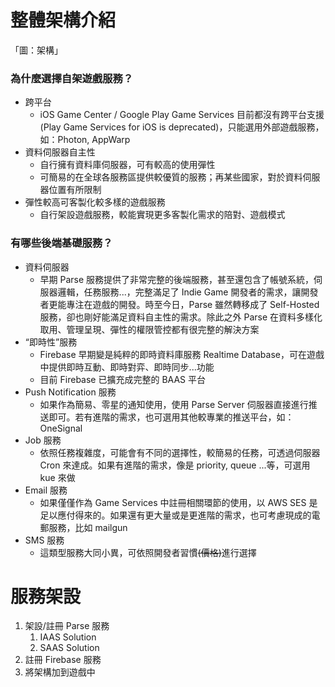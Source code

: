 # 整體架構介紹

「圖：架構」

### 為什麼選擇自架遊戲服務？

* 跨平台
  * iOS Game Center / Google Play Game Services 目前都沒有跨平台支援\(Play Game Services for iOS is deprecated\)，只能選用外部遊戲服務，如：Photon, AppWarp
* 資料伺服器自主性
  * 自行擁有資料庫伺服器，可有較高的使用彈性
  * 可簡易的在全球各服務區提供較優質的服務；再某些國家，對於資料伺服器位置有所限制
* 彈性較高可客製化較多樣的遊戲服務
  * 自行架設遊戲服務，較能實現更多客製化需求的陪對、遊戲模式

### 有哪些後端基礎服務？

* 資料伺服器
  * 早期 Parse 服務提供了非常完整的後端服務，甚至還包含了帳號系統，伺服器邏輯，任務服務...，完整滿足了 Indie Game 開發者的需求，讓開發者更能專注在遊戲的開發。時至今日，Parse 雖然轉移成了 Self-Hosted 服務，卻也剛好能滿足資料自主性的需求。除此之外 Parse 在資料多樣化取用、管理呈現、彈性的權限管控都有很完整的解決方案
* “即時性”服務
  * Firebase 早期變是純粹的即時資料庫服務 Realtime Database，可在遊戲中提供即時互動、即時對弈、即時同步...功能
  * 目前 Firebase 已擴充成完整的 BAAS 平台
* Push Notification 服務
  * 如果作為簡易、零星的通知使用，使用 Parse Server 伺服器直接進行推送即可。若有進階的需求，也可選用其他較專業的推送平台，如：OneSignal
* Job 服務
  * 依照任務複雜度，可能會有不同的選擇性，較簡易的任務，可透過伺服器 Cron 來達成。如果有進階的需求，像是 priority, queue ...等，可選用 kue 來做
* Email 服務
  * 如果僅僅作為 Game Services 中註冊相關環節的使用，以 AWS SES 是足以應付得來的。如果還有更大量或是更進階的需求，也可考慮現成的電郵服務，比如 mailgun
* SMS 服務
  * 這類型服務大同小異，可依照開發者習慣~~\(價格\)~~進行選擇

# 服務架設

1. 架設/註冊 Parse 服務
   1. IAAS Solution
   2. SAAS Solution
2. 註冊 Firebase 服務
3. 將架構加到遊戲中



